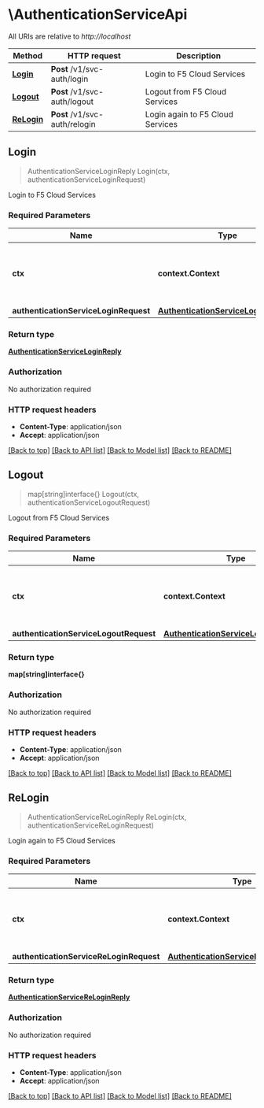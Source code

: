 # \AuthenticationServiceApi

All URIs are relative to *http://localhost*

Method | HTTP request | Description
------------- | ------------- | -------------
[**Login**](AuthenticationServiceApi.md#Login) | **Post** /v1/svc-auth/login | Login to F5 Cloud Services
[**Logout**](AuthenticationServiceApi.md#Logout) | **Post** /v1/svc-auth/logout | Logout from F5 Cloud Services
[**ReLogin**](AuthenticationServiceApi.md#ReLogin) | **Post** /v1/svc-auth/relogin | Login again to F5 Cloud Services



## Login

> AuthenticationServiceLoginReply Login(ctx, authenticationServiceLoginRequest)

Login to F5 Cloud Services

### Required Parameters


Name | Type | Description  | Notes
------------- | ------------- | ------------- | -------------
**ctx** | **context.Context** | context for authentication, logging, cancellation, deadlines, tracing, etc.
**authenticationServiceLoginRequest** | [**AuthenticationServiceLoginRequest**](AuthenticationServiceLoginRequest.md)|  | 

### Return type

[**AuthenticationServiceLoginReply**](authentication_serviceLoginReply.md)

### Authorization

No authorization required

### HTTP request headers

- **Content-Type**: application/json
- **Accept**: application/json

[[Back to top]](#) [[Back to API list]](../README.md#documentation-for-api-endpoints)
[[Back to Model list]](../README.md#documentation-for-models)
[[Back to README]](../README.md)


## Logout

> map[string]interface{} Logout(ctx, authenticationServiceLogoutRequest)

Logout from F5 Cloud Services

### Required Parameters


Name | Type | Description  | Notes
------------- | ------------- | ------------- | -------------
**ctx** | **context.Context** | context for authentication, logging, cancellation, deadlines, tracing, etc.
**authenticationServiceLogoutRequest** | [**AuthenticationServiceLogoutRequest**](AuthenticationServiceLogoutRequest.md)|  | 

### Return type

**map[string]interface{}**

### Authorization

No authorization required

### HTTP request headers

- **Content-Type**: application/json
- **Accept**: application/json

[[Back to top]](#) [[Back to API list]](../README.md#documentation-for-api-endpoints)
[[Back to Model list]](../README.md#documentation-for-models)
[[Back to README]](../README.md)


## ReLogin

> AuthenticationServiceReLoginReply ReLogin(ctx, authenticationServiceReLoginRequest)

Login again to F5 Cloud Services

### Required Parameters


Name | Type | Description  | Notes
------------- | ------------- | ------------- | -------------
**ctx** | **context.Context** | context for authentication, logging, cancellation, deadlines, tracing, etc.
**authenticationServiceReLoginRequest** | [**AuthenticationServiceReLoginRequest**](AuthenticationServiceReLoginRequest.md)|  | 

### Return type

[**AuthenticationServiceReLoginReply**](authentication_serviceReLoginReply.md)

### Authorization

No authorization required

### HTTP request headers

- **Content-Type**: application/json
- **Accept**: application/json

[[Back to top]](#) [[Back to API list]](../README.md#documentation-for-api-endpoints)
[[Back to Model list]](../README.md#documentation-for-models)
[[Back to README]](../README.md)


